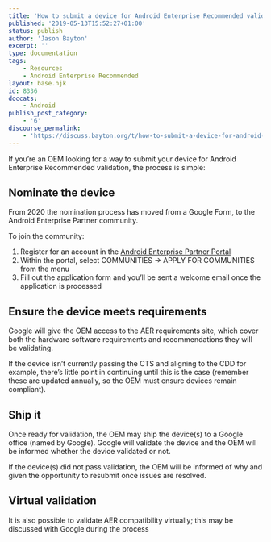 ```yaml
---
title: 'How to submit a device for Android Enterprise Recommended validation'
published: '2019-05-13T15:52:27+01:00'
status: publish
author: 'Jason Bayton'
excerpt: ''
type: documentation
tags: 
    - Resources
    - Android Enterprise Recommended
layout: base.njk
id: 8336
doccats:
    - Android
publish_post_category:
    - '6'
discourse_permalink:
    - 'https://discuss.bayton.org/t/how-to-submit-a-device-for-android-enterprise-recommended-validation/295'
---
```

If you’re an OEM looking for a way to submit your device for Android Enterprise Recommended validation, the process is simple:

## Nominate the device

From 2020 the nomination process has moved from a Google Form, to the Android Enterprise Partner community.

To join the community:

1. Register for an account in the [Android Enterprise Partner Portal](https://www.androidenterprise.dev/s)
2. Within the portal, select COMMUNITIES -&gt; APPLY FOR COMMUNITIES from the menu
3. Fill out the application form and you’ll be sent a welcome email once the application is processed

## Ensure the device meets requirements

Google will give the OEM access to the AER requirements site, which cover both the hardware software requirements and recommendations they will be validating.

If the device isn’t currently passing the CTS and aligning to the CDD for example, there’s little point in continuing until this is the case (remember these are updated annually, so the OEM must ensure devices remain compliant).

## Ship it

Once ready for validation, the OEM may ship the device(s) to a Google office (named by Google). Google will validate the device and the OEM will be informed whether the device validated or not.

If the device(s) did not pass validation, the OEM will be informed of why and given the opportunity to resubmit once issues are resolved.

## Virtual validation

It is also possible to validate AER compatibility virtually; this may be discussed with Google during the process